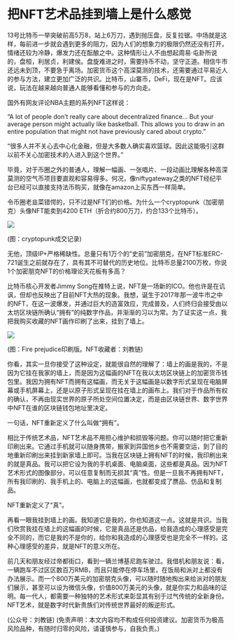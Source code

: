 # 把NFT艺术品挂到墙上是什么感觉

13号比特币一举突破前高5万8，站上6万刀，遇到抛压盘，反复拉锯。中场就是这样，每前进一步就会遇到更多的阻力，因为人们的想象力的极限仍然还没有打开，情绪还较为冷静，爆发力还在酝酿之中。这种情形让人不由想起周易·屯卦所说的，盘桓，利居贞，利建侯。盘旋难进之时，需要持币不动，坚守正道。相信牛市还远未到顶，不要急于离场。加密货币这个高深莫测的技术，还需要通过平易近人的参与方法，建立更加广泛的共识。比特币，山寨币，DeFi，现在是NFT。应该说，玩法在越来越向普通人能够看懂和参与的方向走。

国外有网友评论NBA主题的系列NFT这样说：

“A lot of people don’t really care about decentralized finance... But your average person might actually like basketball. This allows you to draw in an entire population that might not have previously cared about crypto.”

“很多人并不关心去中心化金融，但是大多数人确实喜欢篮球。因此这能吸引这群以前不关心加密技术的人进入到这个世界。”

毕竟，对于币圈之外的普通人，理解一幅画、一张唱片、一段动画比理解各种高深莫测的空气币项目要直观和容易得多。何况，像niftygateway之类的NFT经纪平台已经可以直接支持法币购买，就像在amazon上买东西一样简单。

令币圈老韭菜错愕的，只不过是NFT们的价格。为什么一个cryptopunk（加密朋克）头像NFT能卖到4200 ETH（折合约800万刀，约合133个比特币）。

![](https://github.com/hmisty/hmisty.github.io/tree/a0b5074547926352211bb020cd70bbf4afba0ca1/images/2021/20210314-2.jpg)

\(图：cryptopunk成交记录\)

无他，顶级IP+严格稀缺性。总量只有1万个的“史前”加密朋克，在NFT标准ERC-721诞生之前就存在了，具有其不可替代的历史地位。比特币总量2100万枚，你说1个加密朋克NFT的价格理论天花板有多高？

比特币核心开发者Jimmy Song在推特上说，NFT是一场新的ICO。他也许是在讥讽，但却也反映出了目前NFT大热的现象。我想，诞生于2017年那一波牛市之中的NFT，在这一波爆发，并通过巨大的造富效应，完成普及，人们终归会接受由以太坊区块链所确认“拥有”的纯数字作品，并渐渐的习以为常。为了证实这一点，我把我购买收藏的NFT画作印刷了出来，挂到了墙上。

![](https://github.com/hmisty/hmisty.github.io/tree/a0b5074547926352211bb020cd70bbf4afba0ca1/images/2021/20210314-3.jpg)

\(图：Fire prejudice印刷版。NFT收藏者：刘教链\)

你看，其实一旦你接受了这种设定，就能很自然的理解了：墙上的画是我的，不是因为它挂在我家的墙上，而是因为这幅画的NFT在我以太坊区块链上的加密货币钱包里。我因为拥有NFT而拥有这幅画，而无关于这幅画是以数字形式呈现在电脑屏幕或手机屏幕上，还是以原子形式呈现在挂在墙上的画布上。我们对于作品所有权的确认，不再由现实世界的原子所处空间位置决定，而是由区块链世界、数字世界中NFT在谁的区块链钱包地址里决定。

一句话，NFT重新定义了什么叫做“拥有”。

相比于传统艺术品，NFT艺术品不用担心维护和损毁等问题。你可以随时把它重新印刷出来。它通过手机就可以随身携带，搬家到异国他乡也不需要空运，到了目的地重新印刷出来挂到新家墙上即可。当我在区块链上拥有NFT的时候，我印刷出来的就是真品。我可以把它设为我的手机桌面、电脑桌面，这些都是真品。因为NFT艺术形式的图像部分，可以任意复制而无损其“真”性。但是一旦我不再拥有NFT，所有我印刷的、我手机上的、电脑上的这幅画，也就都变成了赝品、仿品和复制品。

NFT重新定义了“真”。

再看一眼我挂到墙上的画。我知道它是我的，你也知道这一点。这就是共识。当我们欣赏我挂在墙上的这幅画的时候，它是真品还是仿品，给我造成的心理感受是完全不同的，而它是我的不是你的，给你和我造成的心理感受也是完全不一样的。这种心理感受的差异，就是NFT的意义所在。

前几天和朋友经过帝都街口，看到一辆兰博基尼跑车驶过。我借机和朋友说：看，一辆跑车不过区区数百万RMB，而且只能停在停车场里，在饭局和派对上都没有办法展示。而一个800万美元的加密朋克头像，可以随时随地掏出来给派对的朋友们展示，甚至可以设为微信头像，价值800万美元的头像，就是你实力和品味的证明。每一代人，都需要一种独特的艺术形式来彰显其有别于过气传统的全新身份。NFT艺术，就是数字时代新贵族们对传统世界最好的叛逆形式。

\(公众号：刘教链\)  \(免责声明：本文内容均不构成任何投资建议。加密货币为极高风险品种，有随时归零的风险，请谨慎参与，自我负责。\)

